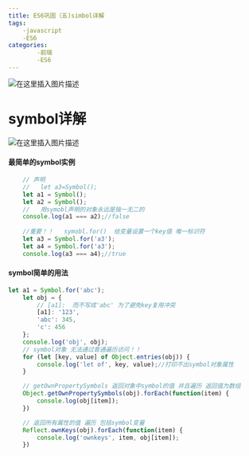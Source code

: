```yaml
---
title: ES6巩固（五)simbol详解
tags:
    -javascript
    -ES6
categories:
        -前端    
        -ES6
---
```

![在这里插入图片描述](https://img-blog.csdnimg.cn/20191019145036964.png?x-oss-process=image/watermark,type_ZmFuZ3poZW5naGVpdGk,shadow_10,text_aHR0cHM6Ly9ibG9nLmNzZG4ubmV0L3dlaXhpbl80Mjc2OTU2MQ==,size_16,color_FFFFFF,t_70)
<!--more-->
# symbol详解
![在这里插入图片描述](https://img-blog.csdnimg.cn/20191019145511919.png?x-oss-process=image/watermark,type_ZmFuZ3poZW5naGVpdGk,shadow_10,text_aHR0cHM6Ly9ibG9nLmNzZG4ubmV0L3dlaXhpbl80Mjc2OTU2MQ==,size_16,color_FFFFFF,t_70)
#### 最简单的symbol实例

```javascript
    // 声明
    //   let a3=Symbol();
    let a1 = Symbol();
    let a2 = Symbol();
    //   用symobl声明的对象永远是独一无二的
    console.log(a1 === a2);//false
    
    //重要！！   symobl.for()  给变量设置一个key值 唯一标识符
    let a3 = Symbol.for('a3');
    let a4 = Symbol.for('a3');
    console.log(a3 === a4);//true
```
#### symbol简单的用法

```javascript
let a1 = Symbol.for('abc');
    let obj = {
        // [a1]:  而不写成'abc' 为了避免key复用冲突
        [a1]: '123',
        'abc': 345,
        'c': 456
    };
    console.log('obj', obj);
    // symbol对象 无法通过普通遍历访问！！
    for (let [key, value] of Object.entries(obj)) {
        console.log('let of', key, value);//打印不出symbol对象属性
    }

    // getOwnPropertySymbols 返回对象中symbol的值 并且遍历 返回值为数组
    Object.getOwnPropertySymbols(obj).forEach(function(item) {
        console.log(obj[item]);
    })

    // 返回所有属性的值 遍历 包括symbol变量
    Reflect.ownKeys(obj).forEach(function(item) {
        console.log('ownkeys', item, obj[item]);
    })
```
